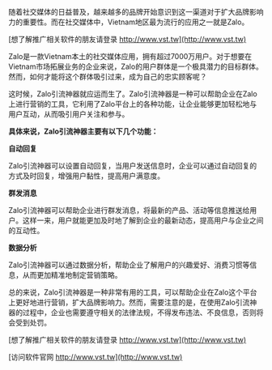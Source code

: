 随着社交媒体的日益普及，越来越多的品牌开始意识到这一渠道对于扩大品牌影响力的重要性。而在社交媒体中，Vietnam地区最为流行的应用之一就是Zalo。

[想了解推广相关软件的朋友请登录 http://www.vst.tw](http://www.vst.tw)

Zalo是一款Vietnam本土的社交媒体应用，拥有超过7000万用户。对于想要在Vietnam市场拓展业务的企业来说，Zalo的用户群体是一个极具潜力的目标群体。然而，如何才能将这个群体吸引过来，成为自己的忠实顾客呢？

这时候，Zalo引流神器就应运而生了。Zalo引流神器是一种可以帮助企业在Zalo上进行营销的工具，它利用了Zalo平台上的各种功能，让企业能够更加轻松地与用户互动，从而吸引用户关注和参与。

**具体来说，Zalo引流神器主要有以下几个功能：**

**自动回复**

Zalo引流神器可以设置自动回复，当用户发送信息时，企业可以通过自动回复的方式及时回复，增强用户黏性，提高用户满意度。

**群发消息**

Zalo引流神器可以帮助企业进行群发消息，将最新的产品、活动等信息推送给用户。这样一来，用户就能更加及时地了解到企业的最新动态，提高用户与企业之间的互动性。

**数据分析**

Zalo引流神器可以通过数据分析，帮助企业了解用户的兴趣爱好、消费习惯等信息，从而更加精准地制定营销策略。

总的来说，Zalo引流神器是一种非常有用的工具，可以帮助企业在Zalo这个平台上更好地进行营销，扩大品牌影响力。然而，需要注意的是，在使用Zalo引流神器的过程中，企业也需要遵守相关的法律法规，不得发布违法、不良信息，否则将会受到处罚。

[想了解推广相关软件的朋友请登录 http://www.vst.tw](http://www.vst.tw)


[访问软件官网 http://www.vst.tw](http://www.vst.tw)
